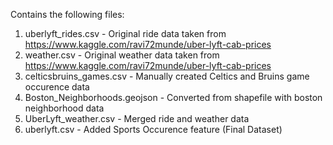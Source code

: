 Contains the following files:
  1. uberlyft_rides.csv - Original ride data taken from https://www.kaggle.com/ravi72munde/uber-lyft-cab-prices
  2. weather.csv - Original weather data taken from https://www.kaggle.com/ravi72munde/uber-lyft-cab-prices
  3. celticsbruins_games.csv - Manually created Celtics and Bruins game occurence data
  4. Boston_Neighborhoods.geojson - Converted from shapefile with boston neighborhood data
  3. UberLyft_weather.csv - Merged ride and weather data
  4. uberlyft.csv - Added Sports Occurence feature (Final Dataset)

